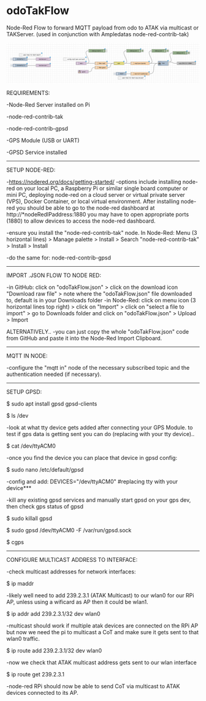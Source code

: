 # odoTakFlow
Node-Red Flow to forward MQTT payload from odo to ATAK via multicast or TAKServer. (used in conjunction with Ampledatas node-red-contrib-tak)

![node red flow](/odoTakFlow.png?raw=true "Node Red Flow")

REQUIREMENTS:

-Node-Red Server installed on Pi

-node-red-contrib-tak

-node-red-contrib-gpsd

-GPS Module (USB or UART)

-GPSD Service installed

-----------------------------------------------

SETUP NODE-RED:

-https://nodered.org/docs/getting-started/
-options include installing node-red on your local PC, a Raspberry Pi or similar single board computer or mini PC, deploying node-red on a cloud server or virtual private server (VPS), Docker Container, or local virtual environment. After installing node-red you should be able to go to the node-red dashboard at http://*nodeRedIPaddress:1880 you may have to open appropriate ports (1880) to allow devices to access the node-red dashboard.

-ensure you install the "node-red-contrib-tak" node. In Node-Red: Menu (3 horizontal lines) > Manage palette > Install > Search "node-red-contrib-tak" > Install > Install

-do the same for: node-red-contrib-gpsd

--------------------------------------------------

IMPORT .JSON FLOW TO NODE RED:

-in GitHub: click on "odoTakFlow.json" > click on the download icon "Download raw file" > note where the "odoTakFlow.json" file downloaded to, default is in your Downloads folder
-in Node-Red: click on menu icon (3 horizontal lines top right) > click on "Import" > click on "select a file to import" > go to Downloads folder and click on "odoTakFlow.json" > Upload > Import

ALTERNATIVELY..
-you can just copy the whole "odoTakFlow.json" code from GitHub and paste it into the Node-Red Import Clipboard.

--------------------------------------------------

MQTT IN NODE:

-configure the "mqtt in" node of the necessary subscribed topic and the authentication needed (if necessary).

---------------------------------------------------

SETUP GPSD:

$ sudo apt install gpsd gpsd-clients

$ ls /dev

-look at what tty device gets added after connecting your GPS Module. to test if gps data is getting sent you can do (replacing with your tty device)..

$ cat /dev/ttyACM0

-once you find the device you can place that device in gpsd config:

$ sudo nano /etc/default/gpsd

-config and add: DEVICES="/dev/ttyACM0" #replacing tty with your device***

-kill any existing gpsd services and manually start gpsd on your gps dev, then check gps status of gpsd

$ sudo killall gpsd

$ sudo gpsd /dev/ttyACM0 -F /var/run/gpsd.sock

$ cgps

---------------------------------------------

CONFIGURE MULTICAST ADDRESS TO INTERFACE:

-check multicast addresses for network interfaces:

$ ip maddr

-likely well need to add 239.2.3.1 (ATAK Multicast) to our wlan0 for our RPi AP, unless using a wificard as AP then it could be wlan1.

$ ip addr add 239.2.3.1/32 dev wlan0

-multicast should work if multiple atak devices are connected on the RPi AP but now we need the pi to multicast a CoT and make sure it gets sent to that wlan0 traffic.

$ ip route add 239.2.3.1/32 dev wlan0

-now we check that ATAK multicast address gets sent to our wlan interface

$ ip route get 239.2.3.1

-node-red RPi should now be able to send CoT via multicast to ATAK devices connected to its AP.









